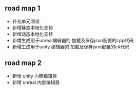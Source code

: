 
## road map 1

* 补充单元测试
* 新增静态本地化支持
* 新增动态本地化支持
* 新增生成用于unreal编辑器的 加载及保存json配置的cpp代码
* 新增生成用于unity 编辑器的 加载及保存json配置的c#代码

## road map 2

* 新增 unity 内嵌编辑器
* 新增 unreal 内嵌编辑器

